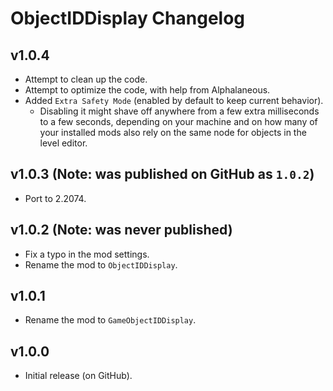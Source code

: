 # ObjectIDDisplay Changelog
## v1.0.4
- Attempt to clean up the code.
- Attempt to optimize the code, with help from Alphalaneous.
- Added `Extra Safety Mode` (enabled by default to keep current behavior).
  - Disabling it might shave off anywhere from a few extra milliseconds to a few seconds, depending on your machine and on how many of your installed mods also rely on the same node for objects in the level editor. 
## v1.0.3 (Note: was published on GitHub as `1.0.2`)
- Port to 2.2074.
## v1.0.2 (Note: was never published)
- Fix a typo in the mod settings.
- Rename the mod to `ObjectIDDisplay`.
## v1.0.1
- Rename the mod to `GameObjectIDDisplay`.
## v1.0.0
- Initial release (on GitHub).